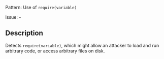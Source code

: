 Pattern: Use of `require(variable)`

Issue: -

## Description

Detects `require(variable)`, which might allow an attacker to load and run arbitrary code, or access arbitrary files on disk.